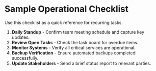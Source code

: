 # Sample Operational Checklist

Use this checklist as a quick reference for recurring tasks.

1. **Daily Standup** - Confirm team meeting schedule and capture key updates.
2. **Review Open Tasks** - Check the task board for overdue items.
3. **Monitor Systems** - Verify all critical services are operational.
4. **Backup Verification** - Ensure automated backups completed successfully.
5. **Update Stakeholders** - Send a brief status report to relevant parties.

